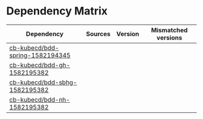 # Dependency Matrix

Dependency | Sources | Version | Mismatched versions
---------- | ------- | ------- | -------------------
[cb-kubecd/bdd-spring-1582194345](https://github.com/cb-kubecd/bdd-spring-1582194345.git) |  | []() | 
[cb-kubecd/bdd-gh-1582195382](https://github.com/cb-kubecd/bdd-gh-1582195382.git) |  | []() | 
[cb-kubecd/bdd-sbhg-1582195382](https://github.com/cb-kubecd/bdd-sbhg-1582195382.git) |  | []() | 
[cb-kubecd/bdd-nh-1582195382](https://github.com/cb-kubecd/bdd-nh-1582195382.git) |  | []() | 
